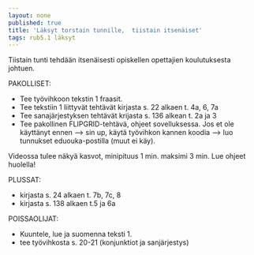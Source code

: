 ```yaml
---
layout: none
published: true
title: 'Läksyt torstain tunnille,  tiistain itsenäiset'
tags: rub5.1 läksyt
---
```

Tiistain tunti tehdään itsenäisesti opiskellen opettajien koulutuksesta johtuen.

PAKOLLISET:

- Tee työvihkoon tekstin 1 fraasit. 
- Tee tekstiin 1 liittyvät tehtävät kirjasta s. 22 alkaen t. 4a, 6, 7a
- Tee sanajärjestyksen tehtävät krijasta s. 136 alkean t. 2a ja 3
- Tee pakollinen FLIPGRID-tehtävä, ohjeet sovelluksessa. Jos et ole käyttänyt ennen --> sin up, käytä työvihkon kannen koodia --> luo tunnukset eduouka-postilla (muut ei käy).

Videossa tulee näkyä kasvot, minipituus 1 min. maksimi 3 min. Lue ohjeet huolella!


PLUSSAT:

- kirjasta s. 24 alkaen t. 7b, 7c, 8
- kirjasta s. 138 alkaen t.5 ja 6a

POISSAOLIJAT:

- Kuuntele, lue ja suomenna teksti 1.
- tee työvihkosta s. 20-21 (konjunktiot ja sanjärjestys)


